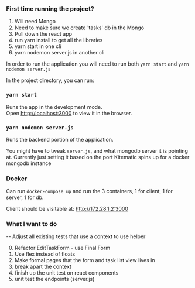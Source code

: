 ### First time running the project?
1. Will need Mongo
2. Need to make sure we create 'tasks' db in the Mongo
3. Pull down the react app
4. run yarn install to get all the libraries
5. yarn start in one cli
6. yarn nodemon server.js in another cli

In order to run the application you will need to run both `yarn start` and `yarn nodemon server.js`

In the project directory, you can run:

### `yarn start`

Runs the app in the development mode.<br />
Open [http://localhost:3000](http://localhost:3000) to view it in the browser.

### `yarn nodemon server.js`

Runs the backend portion of the application.

You might have to tweak `server.js`, and what mongodb server it is pointing at. Currently just setting it based on the port Kitematic spins up for a docker mongodb instance


### Docker

Can run `docker-compose up` and run the 3 containers, 1 for client, 1 for server, 1 for db.

Client should be visitable at: http://172.28.1.2:3000


### What I want to do

-- Adjust all existing tests that use a context to use helper

0. Refactor EditTaskForm - use Final Form
1. Use flex instead of floats
1. Make formal pages that the form and task list view lives in
1. break apart the context
1. finish up the unit test on react components
1. unit test the endpoints (server.js)
